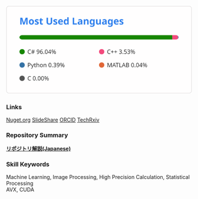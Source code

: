 ![top lang](https://github.com/tk-yoshimura/tk-yoshimura/blob/main/figures/top_lang.svg)  

### Links
[Nuget.org](https://www.nuget.org/profiles/T.Yoshimura) 
[SlideShare](https://www.slideshare.net/TakumaYoshimura2) 
[ORCID](https://orcid.org/0000-0001-9224-1757)
[TechRxiv](https://www.techrxiv.org/authors/Takuma_Yoshimura/8457516)  

### Repository Summary
[**リポジトリ解説(Japanese)**](https://github.com/tk-yoshimura/tk-yoshimura/blob/main/portrait/github_tyoshimura.pdf)  

### Skill Keywords  
Machine Learning, Image Processing, High Precision Calculation, Statistical Processing  
AVX, CUDA